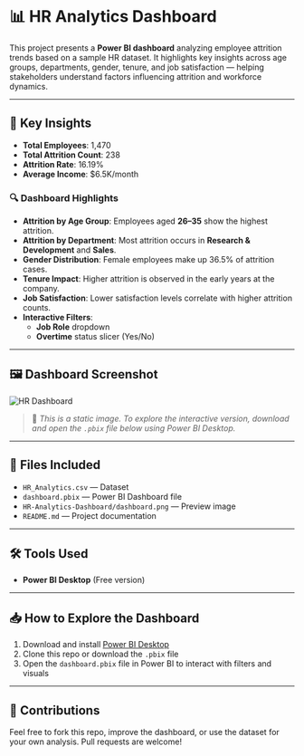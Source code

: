 # 📊 HR Analytics Dashboard

This project presents a **Power BI dashboard** analyzing employee attrition trends based on a sample HR dataset. It highlights key insights across age groups, departments, gender, tenure, and job satisfaction — helping stakeholders understand factors influencing attrition and workforce dynamics.

---

## 📌 Key Insights

- **Total Employees**: 1,470  
- **Total Attrition Count**: 238  
- **Attrition Rate**: 16.19%  
- **Average Income**: $6.5K/month

### 🔍 Dashboard Highlights

- **Attrition by Age Group**: Employees aged **26–35** show the highest attrition.
- **Attrition by Department**: Most attrition occurs in **Research & Development** and **Sales**.
- **Gender Distribution**: Female employees make up 36.5% of attrition cases.
- **Tenure Impact**: Higher attrition is observed in the early years at the company.
- **Job Satisfaction**: Lower satisfaction levels correlate with higher attrition counts.
- **Interactive Filters**: 
  - **Job Role** dropdown
  - **Overtime** status slicer (Yes/No)

---

## 🖼️ Dashboard Screenshot

![HR Dashboard](HR-Analytics-Dashboard/dashboard.png)

> 📍 *This is a static image. To explore the interactive version, download and open the `.pbix` file below using Power BI Desktop.*

---

## 🧩 Files Included

- `HR_Analytics.csv` — Dataset
- `dashboard.pbix` — Power BI Dashboard file
- `HR-Analytics-Dashboard/dashboard.png` — Preview image
- `README.md` — Project documentation

---

## 🛠 Tools Used

- **Power BI Desktop** (Free version)
---

## 📥 How to Explore the Dashboard

1. Download and install [Power BI Desktop](https://powerbi.microsoft.com/desktop/)
2. Clone this repo or download the `.pbix` file
3. Open the `dashboard.pbix` file in Power BI to interact with filters and visuals

---

## 🤝 Contributions

Feel free to fork this repo, improve the dashboard, or use the dataset for your own analysis. Pull requests are welcome!
